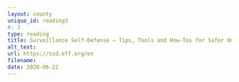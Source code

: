 ```yaml
---
layout: county 
unique_id: reading3
#: 3
type: reading
title: Surveillance Self-Defense – Tips, Tools and How-Tos for Safer Online Communications
alt_text: 
url: https://ssd.eff.org/en
filename: 
date: 2020-06-22
---
```

